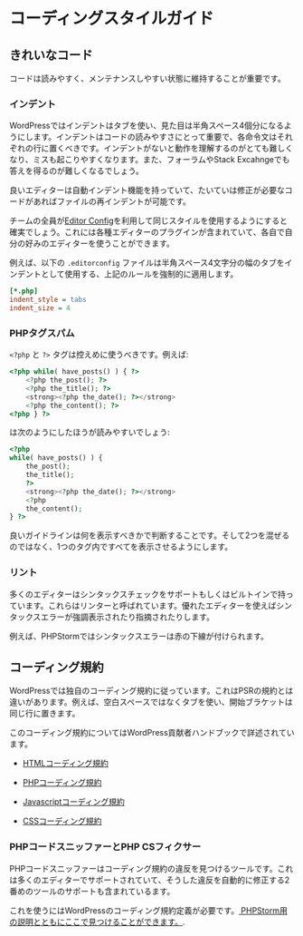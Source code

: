 # コーディングスタイルガイド

## きれいなコード

コードは読みやすく、メンテナンスしやすい状態に維持することが重要です。

### インデント

WordPressではインデントはタブを使い、見た目は半角スペース4個分になるようにします。インデントはコードの読みやすさにとって重要で、各命令文はそれぞれの行に置くべきです。インデントがないと動作を理解するのがとても難しくなり、ミスも起こりやすくなります。また、フォーラムやStack Excahngeでも答えを得るのが難しくなるでしょう。

良いエディターは自動インデント機能を持っていて、たいていは修正が必要なコードがあればファイルの再インデントが可能です。

チームの全員が[Editor Config](http://editorconfig.org)を利用して同じスタイルを使用するようにすると確実でしょう。これには各種エディターのプラグインが含まれていて、各自で自分の好みのエディターを使うことができます。

例えば、以下の `.editorconfig` ファイルは半角スペース4文字分の幅のタブをインデントとして使用する、上記のルールを強制的に適用します。

```ini
[*.php]
indent_style = tabs
indent_size = 4
```

### PHPタグスパム

`<?php` と `?>` タグは控えめに使うべきです。例えば:

```php
<?php while( have_posts() ) { ?>
    <?php the_post(); ?>
    <?php the_title(); ?>
    <strong><?php the_date(); ?></strong>
    <?php the_content(); ?>
<?php } ?>
```
は次のようにしたほうが読みやすいでしょう:
```php
<?php
while( have_posts() ) {
    the_post();
    the_title();
    ?>
    <strong><?php the_date(); ?></strong>
    <?php
    the_content();
} ?>
```
良いガイドラインは何を表示すべきかで判断することです。そして2つを混ぜるのではなく、1つのタグ内ですべてを表示させるようにします。

### リント

多くのエディターはシンタックスチェックをサポートもしくはビルトインで持っています。これらはリンターと呼ばれています。優れたエディターを使えばシンタックスエラーが強調表示されたり指摘されたりします。

例えば、PHPStormではシンタックスエラーは赤の下線が付けられます。

## コーディング規約

WordPressでは独自のコーディング規約に従っています。これはPSRの規約とは違いがあります。例えば、空白スペースではなくタブを使い、開始ブラケットは同じ行に置きます。

このコーディング規約についてはWordPress貢献者ハンドブックで詳述されています。

- [HTMLコーディング規約](http://make.wordpress.org/core/handbook/coding-standards/html/)

- [PHPコーディング規約](http://make.wordpress.org/core/handbook/coding-standards/php/)

- [Javascriptコーディング規約](http://make.wordpress.org/core/handbook/coding-standards/javascript/)

- [CSSコーディング規約](http://make.wordpress.org/core/handbook/coding-standards/css/)

### PHPコードスニッファーとPHP CSフィクサー

PHPコードスニッファーはコーディング規約の違反を見つけるツールです。これは多くのエディターでサポートされていて、そうした違反を自動的に修正する2番めのツールのサポートも含まれているます。

これを使うにはWordPressのコーディング規約定義が必要です。[ PHPStorm用の説明とともにここで見つけることができます。](https://gist.github.com/Rarst/1370155).
